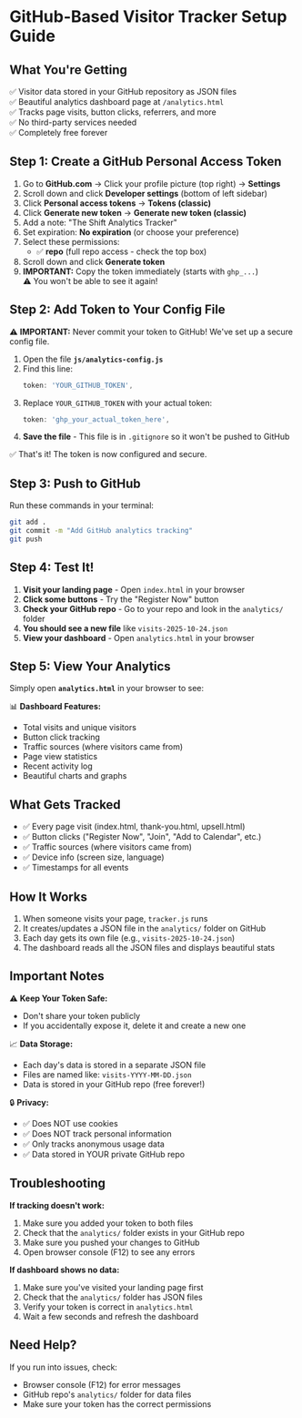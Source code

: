 # GitHub-Based Visitor Tracker Setup Guide

## What You're Getting

✅ Visitor data stored in your GitHub repository as JSON files  
✅ Beautiful analytics dashboard page at `/analytics.html`  
✅ Tracks page visits, button clicks, referrers, and more  
✅ No third-party services needed  
✅ Completely free forever  

## Step 1: Create a GitHub Personal Access Token

1. Go to **GitHub.com** → Click your profile picture (top right) → **Settings**
2. Scroll down and click **Developer settings** (bottom of left sidebar)
3. Click **Personal access tokens** → **Tokens (classic)**
4. Click **Generate new token** → **Generate new token (classic)**
5. Add a note: "The Shift Analytics Tracker"
6. Set expiration: **No expiration** (or choose your preference)
7. Select these permissions:
   - ✅ **repo** (full repo access - check the top box)
8. Scroll down and click **Generate token**
9. **IMPORTANT:** Copy the token immediately (starts with `ghp_...`)  
   ⚠️ You won't be able to see it again!

## Step 2: Add Token to Your Config File

⚠️ **IMPORTANT:** Never commit your token to GitHub! We've set up a secure config file.

1. Open the file **`js/analytics-config.js`**
2. Find this line:
   ```javascript
   token: 'YOUR_GITHUB_TOKEN',
   ```
3. Replace `YOUR_GITHUB_TOKEN` with your actual token:
   ```javascript
   token: 'ghp_your_actual_token_here',
   ```
4. **Save the file** - This file is in `.gitignore` so it won't be pushed to GitHub

✅ That's it! The token is now configured and secure.

## Step 3: Push to GitHub

Run these commands in your terminal:

```bash
git add .
git commit -m "Add GitHub analytics tracking"
git push
```

## Step 4: Test It!

1. **Visit your landing page** - Open `index.html` in your browser
2. **Click some buttons** - Try the "Register Now" button
3. **Check your GitHub repo** - Go to your repo and look in the `analytics/` folder
4. **You should see a new file** like `visits-2025-10-24.json`
5. **View your dashboard** - Open `analytics.html` in your browser

## Step 5: View Your Analytics

Simply open **`analytics.html`** in your browser to see:

📊 **Dashboard Features:**
- Total visits and unique visitors
- Button click tracking
- Traffic sources (where visitors came from)
- Page view statistics
- Recent activity log
- Beautiful charts and graphs

## What Gets Tracked

- ✅ Every page visit (index.html, thank-you.html, upsell.html)
- ✅ Button clicks ("Register Now", "Join", "Add to Calendar", etc.)
- ✅ Traffic sources (where visitors came from)
- ✅ Device info (screen size, language)
- ✅ Timestamps for all events

## How It Works

1. When someone visits your page, `tracker.js` runs
2. It creates/updates a JSON file in the `analytics/` folder on GitHub
3. Each day gets its own file (e.g., `visits-2025-10-24.json`)
4. The dashboard reads all the JSON files and displays beautiful stats

## Important Notes

⚠️ **Keep Your Token Safe:**
- Don't share your token publicly
- If you accidentally expose it, delete it and create a new one

📈 **Data Storage:**
- Each day's data is stored in a separate JSON file
- Files are named like: `visits-YYYY-MM-DD.json`
- Data is stored in your GitHub repo (free forever!)

🔒 **Privacy:**
- ✅ Does NOT use cookies
- ✅ Does NOT track personal information
- ✅ Only tracks anonymous usage data
- ✅ Data stored in YOUR private GitHub repo

## Troubleshooting

**If tracking doesn't work:**
1. Make sure you added your token to both files
2. Check that the `analytics/` folder exists in your GitHub repo
3. Make sure you pushed your changes to GitHub
4. Open browser console (F12) to see any errors

**If dashboard shows no data:**
1. Make sure you've visited your landing page first
2. Check that the `analytics/` folder has JSON files
3. Verify your token is correct in `analytics.html`
4. Wait a few seconds and refresh the dashboard

## Need Help?

If you run into issues, check:
- Browser console (F12) for error messages
- GitHub repo's `analytics/` folder for data files
- Make sure your token has the correct permissions
